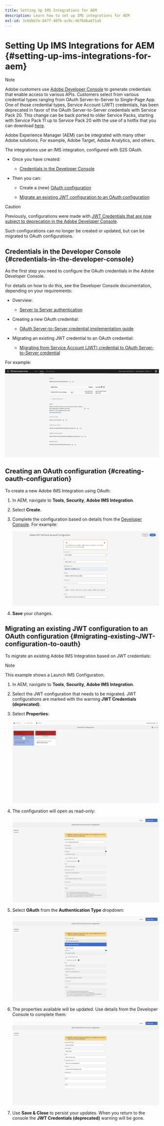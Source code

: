 ```yaml
---
title: Setting Up IMS Integrations for AEM
description: Learn how to set up IMS integrations for AEM
exl-id: 3c6dbb7e-847f-407b-ac9c-4676dba671a5
---
```

# Setting Up IMS Integrations for AEM {#setting-up-ims-integrations-for-aem}


>[!NOTE]
>
>Adobe customers use [Adobe Developer Console](https://developer.adobe.com/console) to generate credentials that enable access to various APIs. Customers select from various credential types ranging from OAuth Server-to-Server to Single-Page App. One of those credential types, Service Account (JWT) credentials, has been deprecated in favor of the OAuth Server-to-Server credentials with Service Pack 20. This change can be back ported to older Service Packs, starting with Service Pack 11 up to Service Pack 20 with the use of a hotfix that you can download [here](https://experience.adobe.com/#/downloads/content/software-distribution/en/aem.html?package=/content/software-distribution/en/details.html/content/dam/aem/public/adobe/packages/cq650/hotfix/ims-jwt-compatibility-package-6.5-1.0.zip). 

Adobe Experience Manager (AEM) can be integrated with many other Adobe solutions. For example, Adobe Target, Adobe Analytics, and others. 

The integrations use an IMS integration, configured with S2S OAuth.

* Once you have created:

  * [Credentials in the Developer Console](#credentials-in-the-developer-console) 

* Then you can:

  * Create a (new) [OAuth configuration](#creating-oauth-configuration)

  * [Migrate an existing JWT configuration to an OAuth configuration](#migrating-existing-JWT-configuration-to-oauth)

>[!CAUTION]
>
>Previously, configurations were made with [JWT Credentials that are now subject to deprecation in the Adobe Developer Console](/help/sites-administering/jwt-credentials-deprecation-in-adobe-developer-console.md).
>
>Such configurations can no longer be created or updated, but can be migrated to OAuth configurations. 

## Credentials in the Developer Console {#credentials-in-the-developer-console}

As the first step you need to configure the OAuth credentials in the Adobe Developer Console. 

For details on how to do this, see the Developer Console documentation, depending on your requirements:

* Overview:

  * [Server to Server authentication](https://developer.adobe.com/developer-console/docs/guides/authentication/ServerToServerAuthentication/)

* Creating a new OAuth credential:

  * [OAuth Server-to-Server credential implementation guide](https://developer.adobe.com/developer-console/docs/guides/authentication/ServerToServerAuthentication/implementation/)

* Migrating an existing JWT credential to an OAuth credential:

  * [Migrating from Service Account (JWT) credential to OAuth Server-to-Server credential](https://developer.adobe.com/developer-console/docs/guides/authentication/ServerToServerAuthentication/migration/)

For example:

![OAuth Credential in the Developer Console](assets/ims-configuration-developer-console.png)

## Creating an OAuth configuration {#creating-oauth-configuration}

To create a new Adobe IMS Integration using OAuth:

1. In AEM, navigate to **Tools**, **Security**, **Adobe IMS Integration**.

1. Select **Create**.

1. Complete the configuration based on details from the [Developer Console](https://developer.adobe.com/developer-console/docs/guides/authentication/ServerToServerAuthentication/implementation/). For example:

   ![Create OAuth Configuration](assets/ims-create-oauth-configuration.png)

1. **Save** your changes.

## Migrating an existing JWT configuration to an OAuth configuration {#migrating-existing-JWT-configuration-to-oauth}

To migrate an existing Adobe IMS Integration based on JWT credentials:

>[!NOTE]
>
>This example shows a Launch IMS Configuration.

1. In AEM, navigate to **Tools**, **Security**, **Adobe IMS Integration**.

1. Select the JWT configuration that needs to be migrated. JWT configurations are marked with the warning **JWT Credentials (deprecated)**.

1. Select **Properties**:

   ![Select JWT Configuration](assets/ims-migrate-jwt-select-configuration.png)

1. The configuration will open as read-only:

   ![Configuration Properties - Read-only](assets/ims-migrate-jwt-properties-read-only.png)

1. Select **OAuth** from the **Authentication Type** dropdown:

   ![Select Authentication Type](assets/ims-migrate-jwt-authentication-type.png)

1. The properties available will be updated. Use details from the Developer Console to complete them:

   ![Complete OAuth details](assets/ims-migrate-jwt-complete-oauth-details.png)

1. Use **Save & Close** to persist your updates. 
   When you return to the console the **JWT Credentials (deprecated)** warning will be gone.
